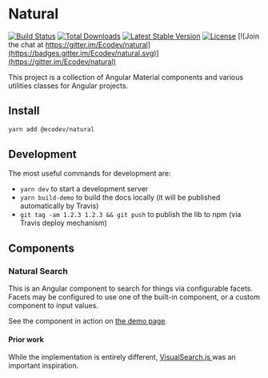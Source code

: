 # Natural

[![Build Status](https://travis-ci.com/Ecodev/natural.svg?branch=master)](https://travis-ci.com/Ecodev/natural)
[![Total Downloads](https://img.shields.io/npm/dt/@ecodev/natural.svg)](https://www.npmjs.com/package/@ecodev/natural)
[![Latest Stable Version](https://img.shields.io/npm/v/@ecodev/natural.svg)](https://www.npmjs.com/package/@ecodev/natural)
[![License](https://img.shields.io/npm/l/@ecodev/natural.svg)](https://www.npmjs.com/package/@ecodev/natural)
[![Join the chat at https://gitter.im/Ecodev/natural](https://badges.gitter.im/Ecodev/natural.svg)](https://gitter.im/Ecodev/natural)

This project is a collection of Angular Material components and various utilities classes for Angular projects.

## Install

```bash
yarn add @ecodev/natural
```

## Development

The most useful commands for development are:

- `yarn dev` to start a development server
- `yarn build-demo` to build the docs locally (it will be published automatically by Travis)
- `git tag -am 1.2.3 1.2.3 && git push` to publish the lib to npm (via Travis deploy mechanism)

## Components

### Natural Search

This is an Angular component to search for things via configurable facets. Facets may be
configured to use one of the built-in component, or a custom component to input values.

See the component in action on [the demo page](https://ecodev.github.io/natural).

#### Prior work

While the implementation is entirely different, [VisualSearch.js
](https://github.com/documentcloud/visualsearch/) was an important inspiration.
